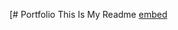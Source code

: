 [# Portfolio
This 
Is
My
Readme
[embed](https://github.com/Samuel-Breaux/Portfolio/blob/main/Portfolio%20WIP.pdf)
